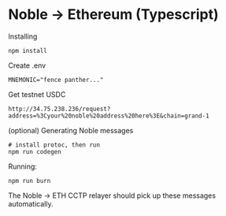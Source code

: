 # Noble -> Ethereum (Typescript)

Installing
```
npm install
```

Create .env
```
MNEMONIC="fence panther..."
```

Get testnet USDC
```
http://34.75.238.236/request?address=%3Cyour%20noble%20address%20here%3E&chain=grand-1
```

(optional) Generating Noble messages
```
# install protoc, then run
npm run codegen
```

Running:
```
npm run burn
```

The Noble -> ETH CCTP relayer should pick up these messages automatically.


